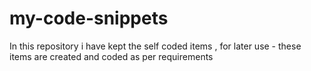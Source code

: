 # my-code-snippets
In this repository i have kept the self coded items , for later use - these items are created and coded as per requirements 
